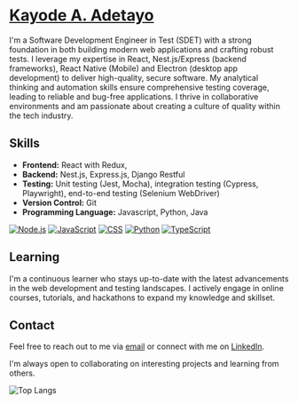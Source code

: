 # [Kayode A. Adetayo](https://github.com/bubykay)
I'm a Software Development Engineer in Test (SDET) with a strong foundation in both building modern web applications and crafting robust tests. I leverage my expertise in React, Nest.js/Express (backend frameworks), React Native (Mobile) and Electron (desktop app development) to deliver high-quality, secure software. My analytical thinking and automation skills ensure comprehensive testing coverage, leading to reliable and bug-free applications. I thrive in collaborative environments and am passionate about creating a culture of quality within the tech industry.

## Skills
* **Frontend:** React with Redux,
* **Backend:** Nest.js, Express.js, Django Restful
* **Testing:** Unit testing (Jest, Mocha), integration testing (Cypress, Playwright), end-to-end testing (Selenium WebDriver)
* **Version Control:** Git
* **Programming Language:** Javascript, Python, Java 

[![Node.js](https://img.shields.io/badge/Node.js-Advanced-green)](https://nodejs.org/) [![JavaScript](https://img.shields.io/badge/JavaScript-Advanced-green)](https://developer.mozilla.org/en-US/docs/Web/JavaScript) [![CSS](https://img.shields.io/badge/CSS-Advanced-green)](https://developer.mozilla.org/en-US/docs/Web/CSS) [![Python](https://img.shields.io/badge/Python-Intermediate-yellow)](https://www.python.org/) [![TypeScript](https://img.shields.io/badge/TypeScript-Intermediate-yellow)](https://www.typescriptlang.org/)


## Learning
I'm a continuous learner who stays up-to-date with the latest advancements in the web development and testing landscapes. I actively engage in online courses, tutorials, and hackathons to expand my knowledge and skillset.

## Contact
Feel free to reach out to me via [email](mailto:bubykay@gmail.com) or connect with me on [LinkedIn](https://www.linkedin.com/in/kayode-adetayo/).

I'm always open to collaborating on interesting projects and learning from others.


![Top Langs](https://github-readme-stats.vercel.app/api/top-langs/?username=bubykay&layout=pie)



